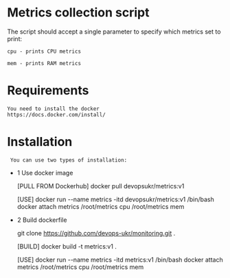 # Metrics collection script

The script should accept a single parameter to specify which metrics set to print:

    cpu - prints CPU metrics

    mem - prints RAM metrics
    
 # Requirements
 
    You need to install the docker
    https://docs.docker.com/install/
    
    
 # Installation 
 
     You can use two types of installation:
 
 * 1 Use docker image
 
    [PULL FROM Dockerhub]
      docker pull devopsukr/metrics:v1
           
    [USE]
    docker run --name metrics -itd devopsukr/metrics:v1 /bin/bash
    docker attach metrics
      /root/metrics cpu
      /root/metrics mem
      
 * 2 Build dockerfile
     
     git clone https://github.com/devops-ukr/monitoring.git .
     
     [BUILD]
     docker build -t metrics:v1 .
      
     [USE]
     docker run --name metrics -itd metrics:v1 /bin/bash
       docker attach metrics
       /root/metrics cpu
       /root/metrics mem
       
